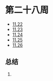# 第二十八周

> 

- [11.22](11.22.md)
- [11.23](11.23.md)
- [11.24](11.24.md)
- [11.25](11.25.md)
- [11.26](11.26.md)

## 总结

1. 

